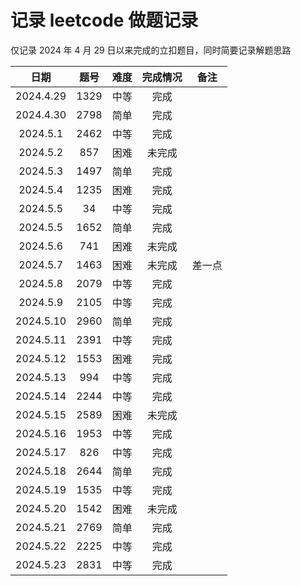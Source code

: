 # 记录 leetcode 做题记录

仅记录 2024 年 4 月 29 日以来完成的立扣题目，同时简要记录解题思路

|   日期    | 题号 | 难度 | 完成情况 | 备注   |
| :-------: | :--: | :--: | :------: | ------ |
| 2024.4.29 | 1329 | 中等 |   完成   |
| 2024.4.30 | 2798 | 简单 |   完成   |
| 2024.5.1  | 2462 | 中等 |   完成   |
| 2024.5.2  | 857  | 困难 |  未完成  |
| 2024.5.3  | 1497 | 简单 |   完成   |
| 2024.5.4  | 1235 | 困难 |   完成   |
| 2024.5.5  |  34  | 中等 |   完成   |
| 2024.5.5  | 1652 | 简单 |   完成   |
| 2024.5.6  | 741  | 困难 |  未完成  |
| 2024.5.7  | 1463 | 困难 |  未完成  | 差一点 |
| 2024.5.8  | 2079 | 中等 |   完成   |
| 2024.5.9  | 2105 | 中等 |   完成   |
| 2024.5.10 | 2960 | 简单 |   完成   |
| 2024.5.11 | 2391 | 中等 |   完成   |
| 2024.5.12 | 1553 | 困难 |   完成   |
| 2024.5.13 | 994  | 中等 |   完成   |
| 2024.5.14 | 2244 | 中等 |   完成   |
| 2024.5.15 | 2589 | 困难 |  未完成  |
| 2024.5.16 | 1953 | 中等 |   完成   |
| 2024.5.17 | 826  | 中等 |   完成   |
| 2024.5.18 | 2644 | 简单 |   完成   |
| 2024.5.19 | 1535 | 中等 |   完成   |
| 2024.5.20 | 1542 | 困难 |  未完成  |
| 2024.5.21 | 2769 | 简单 |   完成   |
| 2024.5.22 | 2225 | 中等 |   完成   |
| 2024.5.23 | 2831 | 中等 |   完成   |
